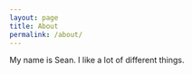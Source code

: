 ```yaml
---
layout: page
title: About
permalink: /about/
---
```


My name is Sean. I like a lot of different things.
